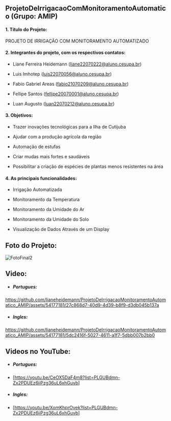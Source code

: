 ## ProjetoDeIrrigacaoComMonitoramentoAutomatico (Grupo: AMIP)

#### 1. Título do Projeto: 
   
  PROJETO DE IRRIGAÇÃO COM MONITORAMENTO AUTOMATIZADO 
 
 
#### 2. Integrantes do projeto, com os respectivos contatos: 

* Liane Ferreira Heidemann (liane22070222@aluno.cesupa.br)
    
* Luis Imhotep (luis22070056@aluno.cesupa.br)
       
* Fabio Gabriel Areas  (fabio21070209@aluno.cesupa.br)
    
* Fellipe Santos (fellipe20070001@aluno.cesupa.br)
    
* Luan Augusto (luan22070212@aluno.cesupa.br)
    
    
#### 3. Objetivos:

* Trazer inovações tecnológicas para a Ilha de Cutijuba
    
* Ajudar com a produção agrícola da região
    
* Automação de estufas
    
* Criar mudas mais fortes e saudáveis
    
* Possibilitar a criação de espécies de plantas menos resistentes na área
 
  
#### 4. As principais funcionalidades:

* Irrigação Automatizada
    
* Monitoramento da Temperatura
    
* Monitoramento da Umidade do Ar
    
* Monitoramento da Umidade do Solo
    
* Visualização de Dados Através de um Display
    

## Foto do Projeto:

![FotoFinal2](https://github.com/lianeheidemann/ProjetoDeIrrigacaoMonitoramentoAutomatico_AMIP/assets/54177181/a5b93e3f-9898-478b-aae2-3255d4555473)

   
## Video:

* ##### Portugues:
https://github.com/lianeheidemann/ProjetoDeIrrigacaoMonitoramentoAutomatico_AMIP/assets/54177181/27c868d7-40d9-4d39-b8f9-d3db045b137a

* ##### Ingles:
https://github.com/lianeheidemann/ProjetoDeIrrigacaoMonitoramentoAutomatico_AMIP/assets/54177181/5dc2416f-5027-4611-a1f7-5dbb007b2bb0

  
## Videos no YouTube:

* ##### Portugues:
* [https://youtu.be/CeOX5DaF4m8?list=PLGUBdmn-Zx2PDUEz6iiPzg36uL6xhGuvb]

* ##### Ingles:
* [https://youtu.be/XomKhprOvek?list=PLGUBdmn-Zx2PDUEz6iiPzg36uL6xhGuvb]
   


